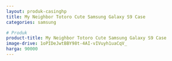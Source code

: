 ```yaml
---
layout: produk-casinghp
title: My Neighbor Totoro Cute Samsung Galaxy S9 Case
categories: samsung

# Produk
product-title: My Neighbor Totoro Cute Samsung Galaxy S9 Case
image-drive: 1oPIDeJwtBBY98t-4AI-vIVuyh1uaCqV_
harga: 90000
---
```


